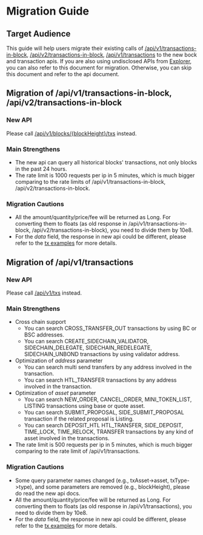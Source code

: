 # Migration Guide

## Target Audience
This guide will help users migrate their existing calls of [/api/v1/transactions-in-block](https://docs.bnbchain.org/api-reference/dex-api/paths.html#apiv1transactions-in-blockblockheight), [/api/v2/transactions-in-block](https://docs.bnbchain.org/api-reference/dex-api/paths.html#apiv2transactions-in-blockblockheight), [/api/v1/transactions](https://docs.bnbchain.org/api-reference/dex-api/paths.html#apiv1transactions) to the new bock and transaction apis.
If you are also using undisclosed APIs from [Explorer](https://explorer.bnbchain.org/), you can also refer to this document for migration.
Otherwise, you can skip this document and refer to the api document.


## Migration of /api/v1/transactions-in-block, /api/v2/transactions-in-block
### New API
Please call [/api/v1/blocks/{blockHeight}/txs](http://api.binance.org/bc/api/v1/blocks/{height}/txs) instead.

### Main Strengthens
* The new api can query all historical blocks' transactions, not only blocks in the past 24 hours.
* The rate limit is 1000 requests per ip in 5 minutes, which is much bigger comparing to the rate limits of /api/v1/transactions-in-block, /api/v2/transactions-in-block.

### Migration Cautions
* All the amount/quantity/price/fee will be returned as Long. For converting them to floats (as old response in /api/v1/transactions-in-block, /api/v2/transactions-in-block), you need to divide them by 10e8.
* For the *data* field, the response in new api could be different, please refer to the [tx examples](block-service-example.md) for more details.


## Migration of /api/v1/transactions
### New API
Please call [/api/v1/txs](http://api.binance.org/bc/api/v1/txs?address={address}&startTime={startTime}&endTime={endTime}) instead.

### Main Strengthens
* Cross chain support
    * You can search CROSS_TRANSFER_OUT transactions by using BC or BSC addresses.
    * You can search CREATE_SIDECHAIN_VALIDATOR, SIDECHAIN_DELEGATE, SIDECHAIN_REDELEGATE, SIDECHAIN_UNBOND transactions by using validator address.
* Optimization of *address* parameter
    * You can search multi send transfers by any address involved in the transaction.
    * You can search HTL_TRANSFER transactions by any address involved in the transaction.
* Optimization of *asset* parameter
    * You can search NEW_ORDER, CANCEL_ORDER, MINI_TOKEN_LIST, LISTING transactions using base or quote asset.
    * You can search SUBMIT_PROPOSAL, SIDE_SUBMIT_PROPOSAL transaction if the related proposal is Listing.
    * You can search DEPOSIT_HTL HTL_TRANSFER, SIDE_DEPOSIT, TIME_LOCK, TIME_RELOCK, TRANSFER transactions by any kind of asset involved in the transactions.
* The rate limit is 500 requests per ip in 5 minutes, which is much bigger comparing to the rate limit of /api/v1/transactions.

### Migration Cautions

* Some query parameter names changed (e.g., txAsset->asset, txType->type), and some parameters are removed (e.g., blockHeight), please do read the new api docs.
* All the amount/quantity/price/fee will be returned as Long. For converting them to floats (as old response in /api/v1/transactions), you need to divide them by 10e8.
* For the *data* field, the response in new api could be different, please refer to the [tx examples](block-service-example.md) for more details.